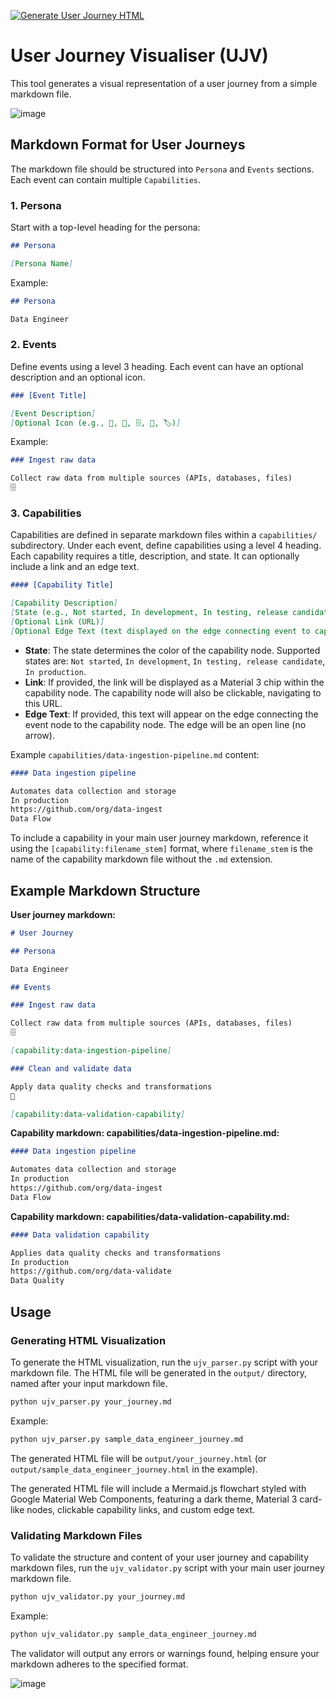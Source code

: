[![Generate User Journey HTML](https://github.com/lasselundstenjensen/ujv/actions/workflows/generate_ujv.yml/badge.svg?branch=main)](https://github.com/lasselundstenjensen/ujv/actions/workflows/generate_ujv.yml)

# User Journey Visualiser (UJV)

This tool generates a visual representation of a user journey from a simple markdown file.

![image](https://github.com/user-attachments/assets/0bb59399-74f5-4439-a6ca-85353386a7ab)

## Markdown Format for User Journeys

The markdown file should be structured into `Persona` and `Events` sections. Each event can contain multiple `Capabilities`.

### 1. Persona

Start with a top-level heading for the persona:

```markdown
## Persona

[Persona Name]
```

Example:

```markdown
## Persona

Data Engineer
```

### 2. Events

Define events using a level 3 heading. Each event can have an optional description and an optional icon.

```markdown
### [Event Title]

[Event Description]
[Optional Icon (e.g., 🚀, 🔔, 🗄️, 🧹, 🏷️)]
```

Example:

```markdown
### Ingest raw data

Collect raw data from multiple sources (APIs, databases, files)
🗄️
```

### 3. Capabilities

Capabilities are defined in separate markdown files within a `capabilities/` subdirectory.
Under each event, define capabilities using a level 4 heading. Each capability requires a title, description, and state. It can optionally include a link and an edge text.

```markdown
#### [Capability Title]

[Capability Description]
[State (e.g., Not started, In development, In testing, release candidate, In production)]
[Optional Link (URL)]
[Optional Edge Text (text displayed on the edge connecting event to capability)]
```

- **State**: The state determines the color of the capability node. Supported states are: `Not started`, `In development`, `In testing, release candidate`, `In production`.
- **Link**: If provided, the link will be displayed as a Material 3 chip within the capability node. The capability node will also be clickable, navigating to this URL.
- **Edge Text**: If provided, this text will appear on the edge connecting the event node to the capability node. The edge will be an open line (no arrow).

Example `capabilities/data-ingestion-pipeline.md` content:

```markdown
#### Data ingestion pipeline

Automates data collection and storage
In production
https://github.com/org/data-ingest
Data Flow
```

To include a capability in your main user journey markdown, reference it using the `[capability:filename_stem]` format, where `filename_stem` is the name of the capability markdown file without the `.md` extension.

## Example Markdown Structure

**User journey markdown:**

```markdown
# User Journey

## Persona

Data Engineer

## Events

### Ingest raw data

Collect raw data from multiple sources (APIs, databases, files)
🗄️

[capability:data-ingestion-pipeline]

### Clean and validate data

Apply data quality checks and transformations
🧹

[capability:data-validation-capability]
```

**Capability markdown: capabilities/data-ingestion-pipeline.md:**

```markdown
#### Data ingestion pipeline

Automates data collection and storage
In production
https://github.com/org/data-ingest
Data Flow
```

**Capability markdown: capabilities/data-validation-capability.md:**

```markdown
#### Data validation capability

Applies data quality checks and transformations
In production
https://github.com/org/data-validate
Data Quality
```

## Usage

### Generating HTML Visualization

To generate the HTML visualization, run the `ujv_parser.py` script with your markdown file. The HTML file will be generated in the `output/` directory, named after your input markdown file.

```bash
python ujv_parser.py your_journey.md
```

Example:

```bash
python ujv_parser.py sample_data_engineer_journey.md
```

The generated HTML file will be `output/your_journey.html` (or `output/sample_data_engineer_journey.html` in the example).

The generated HTML file will include a Mermaid.js flowchart styled with Google Material Web Components, featuring a dark theme, Material 3 card-like nodes, clickable capability links, and custom edge text.

### Validating Markdown Files

To validate the structure and content of your user journey and capability markdown files, run the `ujv_validator.py` script with your main user journey markdown file.

```bash
python ujv_validator.py your_journey.md
```

Example:

```bash
python ujv_validator.py sample_data_engineer_journey.md
```

The validator will output any errors or warnings found, helping ensure your markdown adheres to the specified format.

![image](https://github.com/user-attachments/assets/cc1ccf3c-e5ee-47c6-84ad-c0c9ee69f29e)

